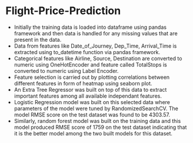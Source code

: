 # Flight-Price-Prediction
- Initially the training data is loaded into dataframe using pandas framework and then data is handled for any missing values that are present in the data.
- Data from features like Date_of_Journey, Dep_Time, Arrival_Time is extracted using to_datetime function via pandas framework.
- Categorical features like Airline, Source, Destination are converted to numeric using OneHotEncoder and feature called TotalStops is converted to numeric using Label Encoder.
- Feature selection is carried out by plotting correlations between different features in form of heatmap using seaborn plot.
- An Extra Tree Regressor was built on top of this data to extract important features among all available independant features.
- Logistic Regression model was built on this selected data where parameters of the model were tuned by RandomizedSearchCV. The model RMSE score on the test dataset was found to be 4303.57.
- Similarly, random forest model was built on the training data and this model produced RMSE score of 1759 on the test dataset indicating that it is the better model among the two built models for this dataset.  
